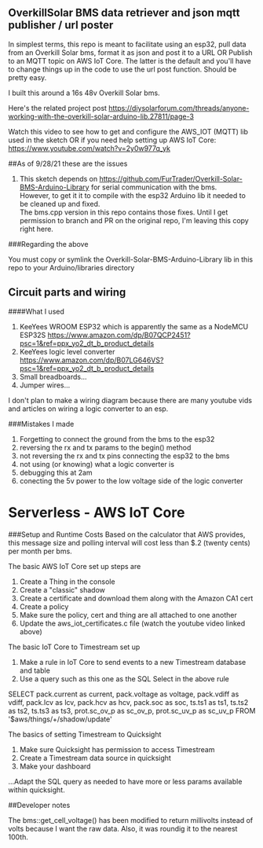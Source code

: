 ## OverkillSolar BMS data retriever and json mqtt publisher / url poster
In simplest terms, this repo is meant to facilitate using an esp32, pull data from an Overkill Solar bms, format it as json and post it to a URL OR Publish to an MQTT topic on AWS IoT Core.  The latter is the default and you'll have to change things up in the code to use the url post function.  Should be pretty easy.

I built this around a 16s 48v Overkill Solar bms.
   
Here's the related project post https://diysolarforum.com/threads/anyone-working-with-the-overkill-solar-arduino-lib.27811/page-3

Watch this video to see how to get and configure the AWS_IOT (MQTT) lib used in the sketch OR if you need help setting up AWS IoT Core: https://www.youtube.com/watch?v=2y0w977q_yk

##As of 9/28/21 these are the issues

1. This sketch depends on https://github.com/FurTrader/Overkill-Solar-BMS-Arduino-Library for serial communication with the bms.  
However, to get it it to compile with the esp32 Arduino lib it needed to be cleaned up and fixed.   
The bms.cpp version in this repo contains those fixes.  Until I get permission to branch and PR on the original repo, 
I'm leaving this copy right here. 

###Regarding the above

You must copy or symlink the Overkill-Solar-BMS-Arduino-Library lib in this repo to your Arduino/libraries directory


## Circuit parts and wiring

####What I used

1. KeeYees WROOM ESP32 which is apparently the same as a NodeMCU ESP32S https://www.amazon.com/dp/B07QCP2451?psc=1&ref=ppx_yo2_dt_b_product_details
2. KeeYees logic level converter https://www.amazon.com/dp/B07LG646VS?psc=1&ref=ppx_yo2_dt_b_product_details
3. Small breadboards...
4. Jumper wires...

I don't plan to make a wiring diagram because there are many youtube vids and articles on wiring a logic converter to an esp.

###Mistakes I made
1. Forgetting to connect the ground from the bms to the esp32
2. reversing the rx and tx params to the begin() method
3. not reversing the rx and tx pins connecting the esp32 to the bms
4. not using (or knowing) what a logic converter is
5. debugging this at 2am
6. conecting the 5v power to the low voltage side of the logic converter

# Serverless - AWS IoT Core

###Setup and Runtime Costs
Based on the calculator that AWS provides, this message size and polling interval will cost less than $.2 (twenty cents) per month per bms.

The basic AWS IoT Core set up steps are
1. Create a Thing in the console
2. Create a "classic" shadow
3. Create a certificate and download them along with the Amazon CA1 cert
4. Create a policy
5. Make sure the policy, cert and thing are all attached to one another
6. Update the aws_iot_certificates.c file (watch the youtube video linked above)

The basic IoT Core to Timestream set up
1. Make a rule in IoT Core to send events to a new Timestream database and table
2. Use a query such as this one as the SQL Select in the above rule

SELECT pack.current as current, pack.voltage as voltage, pack.vdiff as vdiff, pack.lcv as lcv, pack.hcv as hcv, pack.soc as soc, ts.ts1 as ts1, ts.ts2 as ts2, ts.ts3 as ts3, prot.sc_ov_p as sc_ov_p, prot.sc_uv_p as sc_uv_p FROM '$aws/things/+/shadow/update'

The basics of setting Timestream to Quicksight
1. Make sure Quicksight has permission to access Timestream
2. Create a Timestream data source in quicksight
3. Make your dashboard

...Adapt the SQL query as needed to have more or less params available within quicksight.
 
##Developer notes

The bms::get_cell_voltage() has been modified to return millivolts instead of volts because I want the raw data.  Also, it was roundig it to the nearest 100th.

